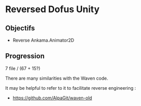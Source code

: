 # Reversed Dofus Unity

## Objectifs
- Reverse Ankama.Animator2D

## Progression
7 file / (67 + 15?)


There are many similarities with the Waven code.

It may be helpful to refer to it to facilitate reverse engineering :
- https://github.com/AlpaGit/waven-old